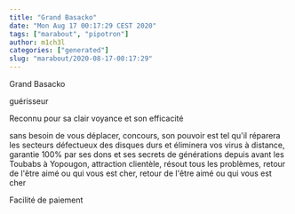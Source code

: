 ```yaml
---
title: "Grand Basacko"
date: "Mon Aug 17 00:17:29 CEST 2020"
tags: ["marabout", "pipotron"]
author: m1ch3l
categories: ["generated"]
slug: "marabout/2020-08-17-00:17:29"
---
```


Grand Basacko

guérisseur

Reconnu pour sa clair voyance et son efficacité

sans besoin de vous déplacer, concours, son pouvoir est tel qu'il réparera les secteurs défectueux des disques durs et éliminera vos virus à distance, garantie 100% par ses dons et ses secrets de générations depuis avant les Toubabs à Yopougon, attraction clientèle, résout tous les problèmes, retour de l'être aimé ou qui vous est cher, retour de l'être aimé ou qui vous est cher

Facilité de paiement
